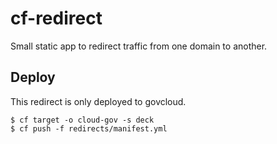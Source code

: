 # cf-redirect

Small static app to redirect traffic from one domain to another.


## Deploy

This redirect is only deployed to govcloud.

    $ cf target -o cloud-gov -s deck
    $ cf push -f redirects/manifest.yml
